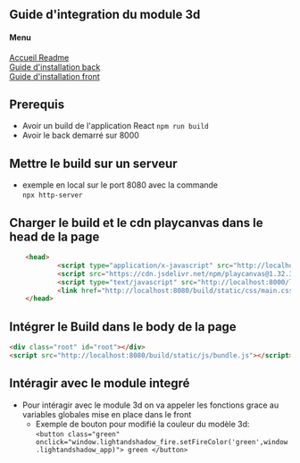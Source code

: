 ## Guide d'integration du module 3d
#### Menu
[Accueil Readme](README.md)  
[Guide d'installation back](canvas_back/README.back.md)  
[Guide d'installation front](canvas_front/README.front.md)

## Prerequis

- Avoir un build de l'application React ``npm run build``
- Avoir le back demarré sur 8000

## Mettre le build sur un serveur

- exemple en local sur le port 8080 avec la commande  
  ``npx http-server``

## Charger le build et le cdn playcanvas dans le head de la page
```html
	<head>
            <script type="application/x-javascript" src="http://localhost:8000/lightandshadow/tictac/__modules__.js"></script>
            <script src="https://cdn.jsdelivr.net/npm/playcanvas@1.32.3/build/playcanvas.js"></script>
            <script type="text/javascript" src="http://localhost:8000/lightandshadow/tictac/__settings__.js"></script>
            <link href="http://localhost:8080/build/static/css/main.css" rel="stylesheet">
	</head>
```

## Intégrer le Build dans le body de la page
```html
<div class="root" id="root"></div>
<script src="http://localhost:8080/build/static/js/bundle.js"></script>
```

## Intéragir avec le module integré

- Pour intéragir avec le module 3d on va appeler les fonctions grace au variables globales mise en place dans le front
  - Exemple de bouton pour modifié la couleur du modèle 3d:  
    ```<button class="green" onclick="window.lightandshadow_fire.setFireColor('green',window.lightandshadow_app)"> green </button>```